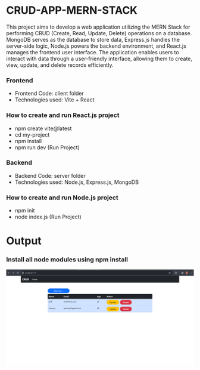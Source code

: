 <!DOCTYPE html>
<html>
  <body>
    <h1> CRUD-APP-MERN-STACK </h1>
    <p>
 This project aims to develop a web application utilizing the MERN Stack for performing CRUD (Create, Read, Update, Delete) operations on a database. MongoDB serves as the database to store data, Express.js handles the server-side logic, Node.js powers the backend environment, and React.js manages the frontend user interface. The application enables users to interact with data through a user-friendly interface, allowing them to create, view, update, and delete records efficiently.
    </p>
    <h3>Frontend</h3>
    <ul>
      <li>Frontend Code: client folder</li>
      <li>Technologies used: Vite + React </li>
    </ul>
    <h3>How to create and run React.js project</h3>
    <ul>
      <li>npm create vite@latest</li>
      <li>cd my-project</li>
      <li>npm install</li>
      <li>npm run dev (Run Project)</li>
      </li>
    </ul>
    <h3>Backend</h3>
    <ul>
      <li>Backend Code: server folder</li>
      <li>Technologies used: Node.js, Express.js, MongoDB </li>
    </ul>
    <h3>How to create and run Node.js project</h3>
    <ul>
      <li>npm init</li>
      <li>node index.js (Run Project)</li>
      </li>
    </ul>
    <h1>Output</h1>
    <h3>Install all node modules using npm install</h3>
    <img src="https://github.com/AvikSahaRoy/CRUD-APP-MERN-STACK/blob/main/Output.jpg">
    
  </body>
</html>
